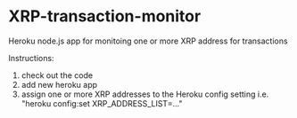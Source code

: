 # XRP-transaction-monitor
Heroku node.js app for monitoing one or more XRP address for transactions

Instructions:

1. check out the code
2. add new heroku app
3. assign one or more XRP addresses to the Heroku config setting i.e. "heroku config:set XRP_ADDRESS_LIST=..."
